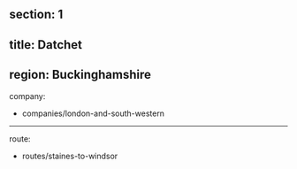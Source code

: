 section: 1
----
title: Datchet
----
region: Buckinghamshire
----
company:
- companies/london-and-south-western
----
route:
- routes/staines-to-windsor
